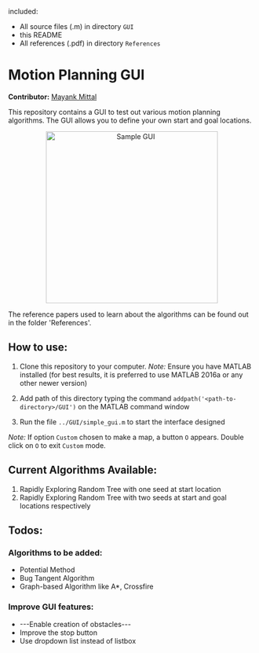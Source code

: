 included:
 - All source files (.m) in directory `GUI`
 - this README
 - All references (.pdf) in directory `References`

# Motion Planning GUI

__Contributor:__ [Mayank Mittal](http://mayankm96.github.io)

This repository contains a GUI to test out various motion planning algorithms. The GUI allows you to define your own start and goal locations.

<p align="center">
<img src="https://github.com/Mayankm96/Motion-Planning-GUI/blob/master/Images/sample_gui_v2.PNG" alt="Sample GUI" height="350">
</p>

The reference papers used to learn about the algorithms can be found out in the folder 'References'.

## How to use:

1. Clone this repository to your computer. 
_Note:_ Ensure you have MATLAB installed (for best results, it is preferred to use MATLAB 2016a or any other newer version)

2. Add path of this directory typing the command `addpath('<path-to-directory>/GUI')` on the MATLAB command window
3. Run the file `../GUI/simple_gui.m` to start the interface designed

_Note:_ If option `Custom` chosen to make a map, a button `O` appears. Double click on `O` to exit `Custom` mode.

## Current Algorithms Available:
1. Rapidly Exploring Random Tree with one seed at start location
2. Rapidly Exploring Random Tree with two seeds at start and goal locations respectively

## Todos:

### Algorithms to be added:
- Potential Method
- Bug Tangent Algorithm
- Graph-based Algorithm like A*, Crossfire

### Improve GUI features:
- ---Enable creation of obstacles--- 
- Improve the stop button
- Use dropdown list instead of listbox